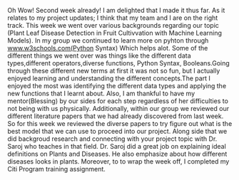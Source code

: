 Oh Wow! Second week already! 
I am delighted that I made it thus far. As it relates to my project updates; I think that my team and I are on the right track. This week we went over various backgrounds regarding our topic (Plant Leaf Disease Detection in Fruit Cultivvation with Machine Learning Models).
In my group we continued to learn more on pyhton through www.w3schools.com(Python Syntax) Which helps alot. Some of the different things we went over was things like the different data types,different operators,diverse functions, Python Syntax, Booleans.Going through these different new terms at first it was not so fun, but I actually enjoyed learning and understanding the different concepts.The part I enjoyed the most was identifying the different data types and applying the new functions that I learnt about. Also, I am thankful to have my mentor(Blessing) by our sides for each step regardless of her difficulties to not being with us physically. 
Additionally, within our group we reviewed our different literature papers that we had already discovered from last week. So for this week we reviewed the diverse papers to try figure out what is the best model that we can use to proceed into our project. Along side that we did backgroud research and connecting with your project topic with Dr. Saroj who teaches in that field. Dr. Saroj did a great job on explaining ideal definitions on Plants and Diseases. He also emphasize about how different diseases looks in plants. Moreover, to to wrap the week off, I completed my Citi Program training assignment. 
